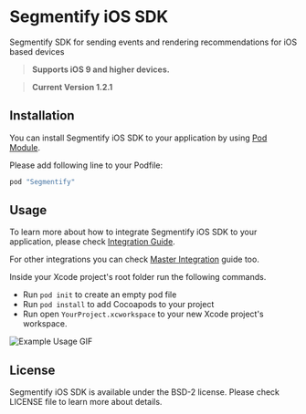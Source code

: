 # Segmentify iOS SDK
Segmentify  SDK for sending events and rendering recommendations for iOS based devices

> **Supports iOS 9 and higher devices.**

> **Current Version 1.2.1**


## Installation

You can install Segmentify iOS SDK to your application by using [Pod Module](https://cocoapods.org/?q=segmentify).

Please add following line to your Podfile:

```ruby
pod "Segmentify"
```

## Usage

To learn more about how to integrate Segmentify iOS SDK to your application, please check [Integration Guide](https://www.segmentify.com/dev/integration_ios/).

For other integrations you can check [Master Integration](https://www.segmentify.com/dev/) guide too.

Inside your Xcode project's root folder run the following commands.
 
- Run ```pod init``` to create an empty pod file
- Run ```pod install``` to add Cocoapods to your project
- Run open ```YourProject.xcworkspace``` to your new Xcode project's workspace.

![Example Usage GIF](https://media.giphy.com/media/l4pTc1UzXiMIz58OY/giphy.gif)


## License

Segmentify iOS SDK is available under the BSD-2 license.
Please check LICENSE file to learn more about details.

